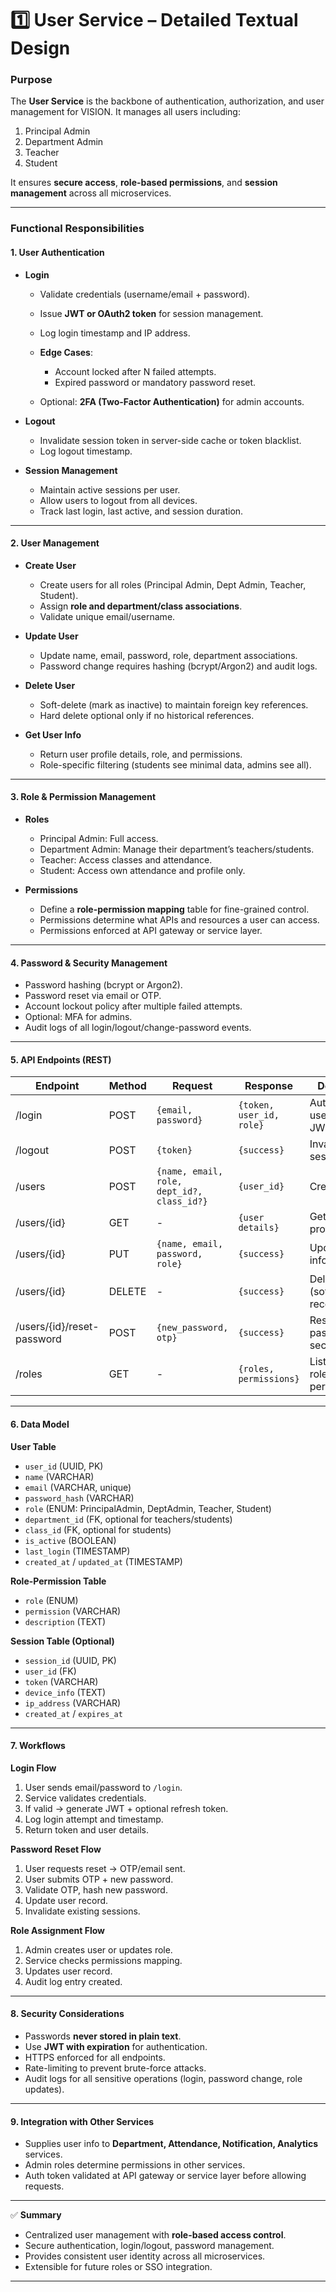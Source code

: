 # **1️⃣ User Service – Detailed Textual Design**

### **Purpose**

The **User Service** is the backbone of authentication, authorization, and user management for VISION. It manages all users including:

1. Principal Admin
2. Department Admin
3. Teacher
4. Student

It ensures **secure access**, **role-based permissions**, and **session management** across all microservices.

---

### **Functional Responsibilities**

#### **1. User Authentication**

* **Login**

  * Validate credentials (username/email + password).
  * Issue **JWT or OAuth2 token** for session management.
  * Log login timestamp and IP address.
  * **Edge Cases**:

    * Account locked after N failed attempts.
    * Expired password or mandatory password reset.
  * Optional: **2FA (Two-Factor Authentication)** for admin accounts.

* **Logout**

  * Invalidate session token in server-side cache or token blacklist.
  * Log logout timestamp.

* **Session Management**

  * Maintain active sessions per user.
  * Allow users to logout from all devices.
  * Track last login, last active, and session duration.

---

#### **2. User Management**

* **Create User**

  * Create users for all roles (Principal Admin, Dept Admin, Teacher, Student).
  * Assign **role and department/class associations**.
  * Validate unique email/username.

* **Update User**

  * Update name, email, password, role, department associations.
  * Password change requires hashing (bcrypt/Argon2) and audit logs.

* **Delete User**

  * Soft-delete (mark as inactive) to maintain foreign key references.
  * Hard delete optional only if no historical references.

* **Get User Info**

  * Return user profile details, role, and permissions.
  * Role-specific filtering (students see minimal data, admins see all).

---

#### **3. Role & Permission Management**

* **Roles**

  * Principal Admin: Full access.
  * Department Admin: Manage their department’s teachers/students.
  * Teacher: Access classes and attendance.
  * Student: Access own attendance and profile only.

* **Permissions**

  * Define a **role-permission mapping** table for fine-grained control.
  * Permissions determine what APIs and resources a user can access.
  * Permissions enforced at API gateway or service layer.

---

#### **4. Password & Security Management**

* Password hashing (bcrypt or Argon2).
* Password reset via email or OTP.
* Account lockout policy after multiple failed attempts.
* Optional: MFA for admins.
* Audit logs of all login/logout/change-password events.

---

#### **5. API Endpoints (REST)**

| Endpoint                   | Method | Request                                    | Response                 | Description                           |
| -------------------------- | ------ | ------------------------------------------ | ------------------------ | ------------------------------------- |
| /login                     | POST   | `{email, password}`                        | `{token, user_id, role}` | Authenticate user, return JWT         |
| /logout                    | POST   | `{token}`                                  | `{success}`              | Invalidate session token              |
| /users                     | POST   | `{name, email, role, dept_id?, class_id?}` | `{user_id}`              | Create user                           |
| /users/{id}                | GET    | -                                          | `{user details}`         | Get user profile                      |
| /users/{id}                | PUT    | `{name, email, password, role}`            | `{success}`              | Update user info                      |
| /users/{id}                | DELETE | -                                          | `{success}`              | Delete user (soft delete recommended) |
| /users/{id}/reset-password | POST   | `{new_password, otp}`                      | `{success}`              | Reset password securely               |
| /roles                     | GET    | -                                          | `{roles, permissions}`   | List available roles and permissions  |

---

#### **6. Data Model**

**User Table**

* `user_id` (UUID, PK)
* `name` (VARCHAR)
* `email` (VARCHAR, unique)
* `password_hash` (VARCHAR)
* `role` (ENUM: PrincipalAdmin, DeptAdmin, Teacher, Student)
* `department_id` (FK, optional for teachers/students)
* `class_id` (FK, optional for students)
* `is_active` (BOOLEAN)
* `last_login` (TIMESTAMP)
* `created_at` / `updated_at` (TIMESTAMP)

**Role-Permission Table**

* `role` (ENUM)
* `permission` (VARCHAR)
* `description` (TEXT)

**Session Table (Optional)**

* `session_id` (UUID, PK)
* `user_id` (FK)
* `token` (VARCHAR)
* `device_info` (TEXT)
* `ip_address` (VARCHAR)
* `created_at` / `expires_at`

---

#### **7. Workflows**

**Login Flow**

1. User sends email/password to `/login`.
2. Service validates credentials.
3. If valid → generate JWT + optional refresh token.
4. Log login attempt and timestamp.
5. Return token and user details.

**Password Reset Flow**

1. User requests reset → OTP/email sent.
2. User submits OTP + new password.
3. Validate OTP, hash new password.
4. Update user record.
5. Invalidate existing sessions.

**Role Assignment Flow**

1. Admin creates user or updates role.
2. Service checks permissions mapping.
3. Updates user record.
4. Audit log entry created.

---

#### **8. Security Considerations**

* Passwords **never stored in plain text**.
* Use **JWT with expiration** for authentication.
* HTTPS enforced for all endpoints.
* Rate-limiting to prevent brute-force attacks.
* Audit logs for all sensitive operations (login, password change, role updates).

---

#### **9. Integration with Other Services**

* Supplies user info to **Department, Attendance, Notification, Analytics** services.
* Admin roles determine permissions in other services.
* Auth token validated at API gateway or service layer before allowing requests.

---

✅ **Summary**

* Centralized user management with **role-based access control**.
* Secure authentication, login/logout, password management.
* Provides consistent user identity across all microservices.
* Extensible for future roles or SSO integration.

---
